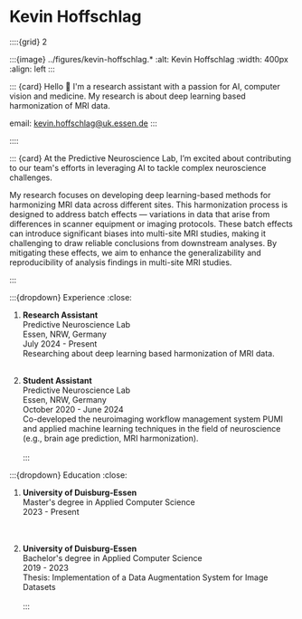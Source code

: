 # Kevin Hoffschlag

::::{grid} 2

:::{image} ../figures/kevin-hoffschlag.*
:alt: Kevin Hoffschlag
:width: 400px
:align: left
:::

::: {card} Hello 👋 I'm a research assistant with a passion for AI, computer vision and medicine.
My research is about deep learning based harmonization of MRI data.

email: kevin.hoffschlag@uk.essen.de
:::

::::


::: {card} 
At the Predictive Neuroscience Lab, I’m excited about contributing to our team's efforts in leveraging AI to tackle complex neuroscience challenges.

My research focuses on developing deep learning-based methods for harmonizing MRI data across different sites.
This harmonization process is designed to address batch effects — variations in data that arise from differences in scanner equipment or imaging protocols.
These batch effects can introduce significant biases into multi-site MRI studies, making it challenging to draw reliable conclusions from downstream analyses.
By mitigating these effects, we aim to enhance the generalizability and reproducibility of analysis findings in multi-site MRI studies.

:::

:::{dropdown} Experience
:close:
1. **Research Assistant**<br>
Predictive Neuroscience Lab<br>
Essen, NRW, Germany<br>
July 2024 - Present<br>
Researching about deep learning based harmonization of MRI data.
<br><br>

2. **Student Assistant**<br>
Predictive Neuroscience Lab<br>
Essen, NRW, Germany<br>
October 2020 - June 2024<br>
Co-developed the neuroimaging workflow management system PUMI and applied machine learning techniques in the field of neuroscience (e.g., brain age prediction, MRI harmonization).
<br><br>
:::


:::{dropdown} Education
:close:
1. **University of Duisburg-Essen**<br>
Master's degree in Applied Computer Science<br>
2023 - Present<br>
<br><br>

2. **University of Duisburg-Essen**<br>
Bachelor's degree in Applied Computer Science<br>
2019 - 2023<br>
Thesis: Implementation of a Data Augmentation System for Image Datasets
<br><br>
:::
